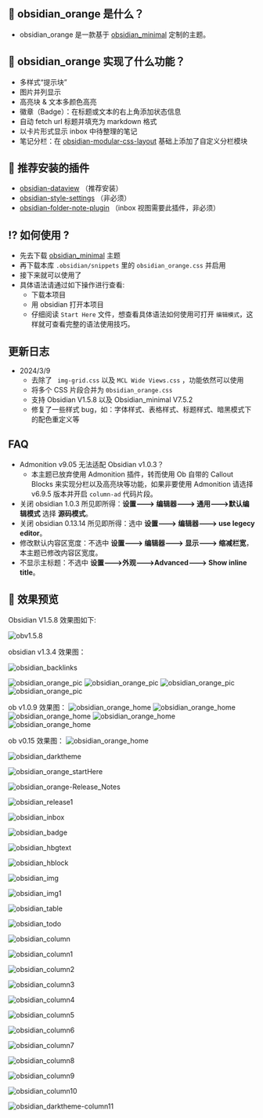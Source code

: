 ##  🎉  obsidian_orange 是什么？
- obsidian_orange 是一款基于 [obsidian_minimal](https://github.com/kepano/obsidian-minimal) 定制的主题。

##  📝  obsidian_orange 实现了什么功能？
- 多样式“提示块”
- 图片并列显示
- 高亮块 & 文本多颜色高亮
- 徽章（Badge）：在标题或文本的右上角添加状态信息
- 自动 fetch url 标题并填充为 markdown 格式
- 以卡片形式显示 inbox 中待整理的笔记
- 笔记分栏：在 [obsidian-modular-css-layout](https://github.com/efemkay/obsidian-modular-css-layout) 基础上添加了自定义分栏模块

## 🧩  推荐安装的插件
- [obsidian-dataview](https://github.com/blacksmithgu/obsidian-dataview) （推荐安装）
- [obsidian-style-settings](https://github.com/mgmeyers/obsidian-style-settings) （非必须）
- [obsidian-folder-note-plugin](https://github.com/xpgo/obsidian-folder-note-plugin)  （inbox 视图需要此插件，非必须）

## ⁉  如何使用 ?
- 先去下载 [obsidian_minimal](https://github.com/kepano/obsidian-minimal) 主题
- 再下载本库 `.obsidian/snippets` 里的 `obsidian_orange.css` 并启用
- 接下来就可以使用了
- 具体语法请通过如下操作进行查看: 
	- 下载本项目
	- 用 obsidian 打开本项目
	- 仔细阅读 `Start Here` 文件，想查看具体语法如何使用可打开 `编辑模式`，这样就可查看完整的语法使用技巧。
##  更新日志
- 2024/3/9 
	- 去除了 ` img-grid.css` 以及 `MCL Wide Views.css` ，功能依然可以使用
	- 将多个 CSS 片段合并为 `0bsidian_orange.css`
	- 支持 Obsidian V1.5.8 以及 Obsidian_minimal V7.5.2
	- 修复了一些样式 bug，如：字体样式、表格样式、标题样式、暗黑模式下的配色重定义等
## FAQ
- Admonition v9.05 无法适配 Obsidian v1.0.3？
	- 本主题已放弃使用 Admonition 插件，转而使用 Ob 自带的 Callout Blocks 来实现分栏以及高亮块等功能，如果非要使用 Admonition 请选择 v6.9.5 版本并开启 `column-ad` 代码片段。
- 关闭 obsidian 1.0.3 所见即所得：**设置---> 编辑器---> 通用--->默认编辑模式** 选择 **源码模式**。
- 关闭 obsidian 0.13.14 所见即所得：选中 **设置---> 编辑器---> use legecy editor**。
- 修改默认内容区宽度：不选中 **设置---> 编辑器---> 显示---> 缩减栏宽**，本主题已修改内容区宽度。
- 不显示主标题：不选中 **设置--->外观--->Advanced---> Show inline title**。

## 🎨  效果预览

Obsidian V1.5.8 效果图如下:

![obv1.5.8](./images/obv1.5.8.png)

obsidian v1.3.4 效果图：

![obsidian_backlinks](./images/obsidiannewdesing.png)


![obsidian_orange_pic](./images/obv1.3.4.png)
![obsidian_orange_pic](./images/obsidianv1.3.4.png)
![obsidian_orange_pic](./images/obv1.3.4-1.png)
![obsidian_orange_pic](./images/obv1.3.4-2.png)

ob v1.0.9 效果图：
![obsidian_orange_home](./images/ob-home.png)
![obsidian_orange_home](./images/ob-inbox.png)
![obsidian_orange_home](./images/ob-starthere.png)
![obsidian_orange_home](./images/ob-fenlan.png)
![obsidian_orange_home](./images/ob-fenlan-dark.png)

ob v0.15 效果图：
![obsidian_orange_home](./images/obsidian-home.png)

![obsidian_darktheme](./images/darktheme.png)

![obsidian_orange_startHere](./images/obsidian_starthere.png)

![obsidian_orange-Release_Notes](./images/obsidian-release.png)

![obsidian_release1](./images/obsidian-release1.png)

![obsidian_inbox](./images/inbox.png)

![obsidian_badge](./images/obsidian-badge.png)

![obsidian_hbgtext](./images/obsidian-hbgtext.png)

![obsidian_hblock](./images/obsidian-hblock.png)

![obsidian_img](./images/obsidian-img.png)

![obsidian_img1](./images/obsidian-img1.png)

![obsidian_table](./images/obsidian-table.png)

![obsidian_todo](./images/obsidian-todo.png)

![obsidian_column](./images/fenlan.png)

![obsidian_column1](./images/fenlan1.png)

![obsidian_column2](./images/fenlan2.png)

![obsidian_column3](./images/fenlan3.png)

![obsidian_column4](./images/fenlan4.png)

![obsidian_column5](./images/fenlan5.png)

![obsidian_column6](./images/fenlan6.png)

![obsidian_column7](./images/fenlan7.png)

![obsidian_column8](./images/fenlan8.png)

![obsidian_column9](./images/fenlan9.png)

![obsidian_column10](./images/fenlan10.png)

![obsidian_darktheme-column11](./images/fenlan11.png)


